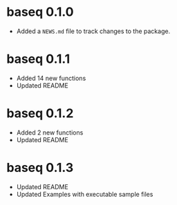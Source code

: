 # baseq 0.1.0
* Added a `NEWS.md` file to track changes to the package.

# baseq 0.1.1
* Added 14 new functions
* Updated README

# baseq 0.1.2
* Added 2 new functions
* Updated README

# baseq 0.1.3
* Updated README
* Updated Examples with executable sample files
